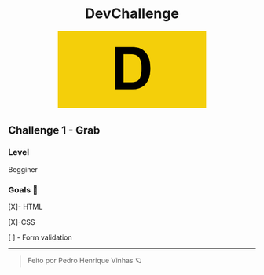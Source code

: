 <div align="center">
 <h1> DevChallenge </h1>
 <img width="60%" src="./github/banner.png"/>
</div>

## Challenge 1 - Grab

### Level

Begginer

### Goals 🎉

[X]- HTML

[X]-CSS

[ ] - Form validation


---

> Feito por Pedro Henrique Vinhas 🪐